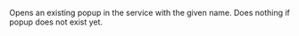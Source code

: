 Opens an existing popup in the service with the given name. Does nothing if popup does not exist yet.
